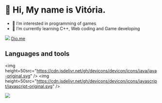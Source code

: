 # 👋 Hi, My name is Vitória.

- 👀 I’m interested in programming of games
- 🌱 I’m currently learning C++, Web coding and Game developing

[![](https://img.shields.io/badge/linkedin-%230077B5.svg?style=for-the-badge&logo=linkedin)](https://www.linkedin.com/in/vitosawyer/) [Dio.me](https://web.dio.me/users/vitosawyer)

## Languages and tools

<img height=50src="https://cdn.jsdelivr.net/gh/devicons/devicon/icons/java/java-original.svg" />
<img height=50src="https://cdn.jsdelivr.net/gh/devicons/devicon/icons/javascript/javascript-original.svg" />          

<img src="https://github-readme-stats.vercel.app/api/top-langs?vitosawyer=zluvsand&layout=compact"/>
